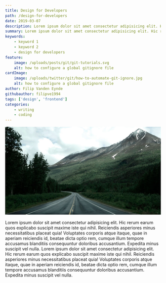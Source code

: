 ```yaml
---
title: Design for Developers
path: /design-for-developers
date: 2019-03-07
description: Lorem ipsum dolor sit amet consectetur adipisicing elit. Hic rerum earum quos explicabo suscipit maxime iste qui nihil. Reiciendis asperiores minus necessitatibus
summary: Lorem ipsum dolor sit amet consectetur adipisicing elit. Hic rerum earum quos explicabo suscipit maxime iste qui nihil. Reiciendis asperiores minus necessitatibus
keywords:
    - keyword 1
    - keyword 2
    - design for developers
feature:
    image: /uploads/posts/git/git-tutorials.svg
    alt: how to configure a global gitignore file
cardImage:
    image: /uploads/twitter/git/how-to-automate-git-ignore.jpg
    alt: how to configure a global gitignore file
author: Filip Vanden Eynde
githubauthor: filipve1994
tags: ['design', 'frontend']
categories: 
    - writing
    - coding
---
```


![background](./images/blog_bg_4.jpg)

Lorem ipsum dolor sit amet consectetur adipisicing elit. Hic rerum earum quos explicabo suscipit maxime iste qui nihil. Reiciendis asperiores minus necessitatibus placeat quia! Voluptates corporis atque itaque, quae in aperiam reiciendis id, beatae dicta optio rem, cumque illum tempore accusamus blanditiis consequuntur doloribus accusantium. Expedita minus suscipit vel nulla. Lorem ipsum dolor sit amet consectetur adipisicing elit. Hic rerum earum quos explicabo suscipit maxime iste qui nihil. Reiciendis asperiores minus necessitatibus placeat quia! Voluptates corporis atque itaque, quae in aperiam reiciendis id, beatae dicta optio rem, cumque illum tempore accusamus blanditiis consequuntur doloribus accusantium. Expedita minus suscipit vel nulla.

